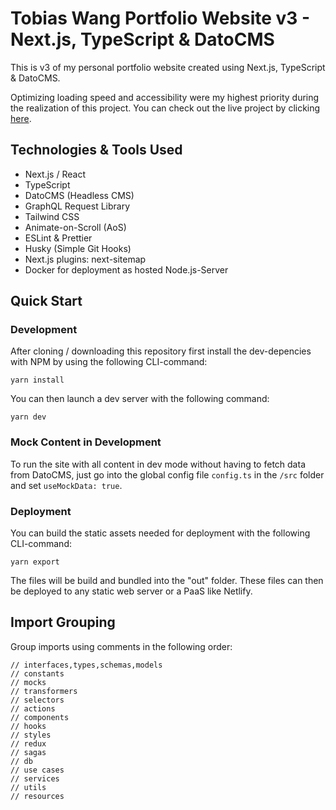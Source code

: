 # Tobias Wang Portfolio Website v3 - Next.js, TypeScript & DatoCMS

This is v3 of my personal portfolio website created using Next.js, TypeScript & DatoCMS.

Optimizing loading speed and accessibility were my highest priority during the realization of this project. You can check out the live project by clicking [here](https://www.patrickobermeier.dev/).

## Technologies & Tools Used

- Next.js / React
- TypeScript
- DatoCMS (Headless CMS)
- GraphQL Request Library
- Tailwind CSS
- Animate-on-Scroll (AoS)
- ESLint & Prettier
- Husky (Simple Git Hooks)
- Next.js plugins: next-sitemap
- Docker for deployment as hosted Node.js-Server

## Quick Start

### Development

After cloning / downloading this repository first install the dev-depencies with NPM by using the following CLI-command:

```
yarn install
```

You can then launch a dev server with the following command:

```
yarn dev
```

### Mock Content in Development

To run the site with all content in dev mode without having to fetch data from DatoCMS, just go into the global config file `config.ts` in the `/src` folder and set `useMockData: true`.

### Deployment

You can build the static assets needed for deployment with the following CLI-command:

```
yarn export
```

The files will be build and bundled into the "out" folder. These files can then be deployed to any static web server or a PaaS like Netlify.

## Import Grouping

Group imports using comments in the following order:

```
// interfaces,types,schemas,models
// constants
// mocks
// transformers
// selectors
// actions
// components
// hooks
// styles
// redux
// sagas
// db
// use cases
// services
// utils
// resources
```
